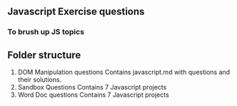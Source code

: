 ## Javascript Exercise questions
### To brush up JS topics

## Folder structure
1. DOM Manipulation questions
   Contains javascript.md with questions and their solutions.
2. Sandbox Questions
   Contains 7 Javascript projects
3. Word Doc questions
   Contains 7 Javascript projects 